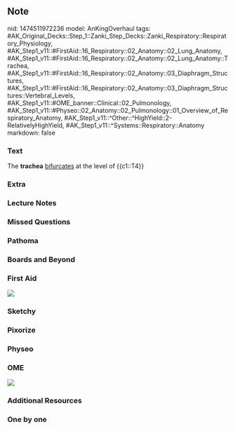 ## Note
nid: 1474511972236
model: AnKingOverhaul
tags: #AK_Original_Decks::Step_1::Zanki_Step_Decks::Zanki_Respiratory::Respiratory_Physiology, #AK_Step1_v11::#FirstAid::16_Respiratory::02_Anatomy::02_Lung_Anatomy, #AK_Step1_v11::#FirstAid::16_Respiratory::02_Anatomy::02_Lung_Anatomy::Trachea, #AK_Step1_v11::#FirstAid::16_Respiratory::02_Anatomy::03_Diaphragm_Structures, #AK_Step1_v11::#FirstAid::16_Respiratory::02_Anatomy::03_Diaphragm_Structures::Vertebral_Levels, #AK_Step1_v11::#OME_banner::Clinical::02_Pulmonology, #AK_Step1_v11::#Physeo::02_Anatomy::02_Pulmonology::01_Overview_of_Respiratory_Anatomy, #AK_Step1_v11::^Other::^HighYield::2-RelativelyHighYield, #AK_Step1_v11::^Systems::Respiratory::Anatomy
markdown: false

### Text
<div>
  The <b>trachea</b> <u>bifurcates</u> at the level of {{c1::T4}}
</div>

### Extra


### Lecture Notes


### Missed Questions


### Pathoma


### Boards and Beyond


### First Aid
<img src="tmp6W3dQj.png">

### Sketchy


### Pixorize


### Physeo


### OME
<div class="ome-widget">
  <a href=
  "https://onlinemeded.org/spa/pulmonology?ref=anki"><img src=
  "_OME_AnkiFlashcards_Topic_2.png"></a>
</div>

### Additional Resources


### One by one

